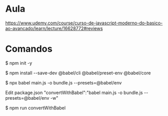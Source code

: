 # Aula
https://www.udemy.com/course/curso-de-javascript-moderno-do-basico-ao-avancado/learn/lecture/16628772#reviews

# Comandos
$ npm init -y

$ npm install --save-dev @babel/cli @babel/preset-env @babel/core

$ npx babel main.js -o bundle.js --presets=@babel/env

Edit package.json
    "convertWithBabel":"babel main.js -o bundle.js --presets=@babel/env -w"

$ npm run convertWithBabel